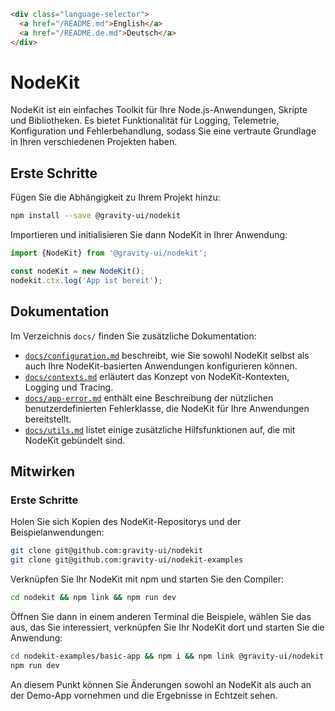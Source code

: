 ```html
<div class="language-selector">
  <a href="/README.md">English</a>
  <a href="/README.de.md">Deutsch</a>
</div>
```

# NodeKit

NodeKit ist ein einfaches Toolkit für Ihre Node.js-Anwendungen, Skripte und Bibliotheken. Es bietet Funktionalität für Logging, Telemetrie, Konfiguration und Fehlerbehandlung, sodass Sie eine vertraute Grundlage in Ihren verschiedenen Projekten haben.

## Erste Schritte

Fügen Sie die Abhängigkeit zu Ihrem Projekt hinzu:

```bash
npm install --save @gravity-ui/nodekit
```

Importieren und initialisieren Sie dann NodeKit in Ihrer Anwendung:

```typescript
import {NodeKit} from '@gravity-ui/nodekit';

const nodeKit = new NodeKit();
nodekit.ctx.log('App ist bereit');
```

## Dokumentation

Im Verzeichnis `docs/` finden Sie zusätzliche Dokumentation:

- [`docs/configuration.md`](https://github.com/gravity-ui/nodekit/blob/main/docs/configuration.md) beschreibt, wie Sie sowohl NodeKit selbst als auch Ihre NodeKit-basierten Anwendungen konfigurieren können.
- [`docs/contexts.md`](https://github.com/gravity-ui/nodekit/blob/main/docs/contexts.md) erläutert das Konzept von NodeKit-Kontexten, Logging und Tracing.
- [`docs/app-error.md`](https://github.com/gravity-ui/nodekit/blob/main/docs/app-error.md) enthält eine Beschreibung der nützlichen benutzerdefinierten Fehlerklasse, die NodeKit für Ihre Anwendungen bereitstellt.
- [`docs/utils.md`](https://github.com/gravity-ui/nodekit/blob/main/docs/utils.md) listet einige zusätzliche Hilfsfunktionen auf, die mit NodeKit gebündelt sind.

## Mitwirken

### Erste Schritte

Holen Sie sich Kopien des NodeKit-Repositorys und der Beispielanwendungen:

```bash
git clone git@github.com:gravity-ui/nodekit
git clone git@github.com:gravity-ui/nodekit-examples
```

Verknüpfen Sie Ihr NodeKit mit npm und starten Sie den Compiler:

```bash
cd nodekit && npm link && npm run dev
```

Öffnen Sie dann in einem anderen Terminal die Beispiele, wählen Sie das aus, das Sie interessiert, verknüpfen Sie Ihr NodeKit dort und starten Sie die Anwendung:

```bash
cd nodekit-examples/basic-app && npm i && npm link @gravity-ui/nodekit
npm run dev
```

An diesem Punkt können Sie Änderungen sowohl an NodeKit als auch an der Demo-App vornehmen und die Ergebnisse in Echtzeit sehen.
```